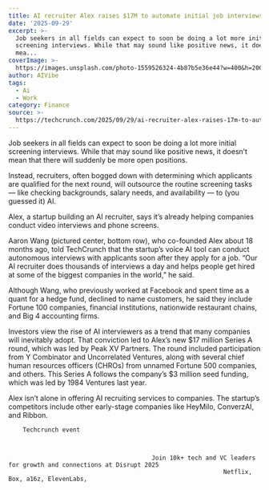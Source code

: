 ```yaml
---
title: AI recruiter Alex raises $17M to automate initial job interviews
date: '2025-09-29'
excerpt: >-
  Job seekers in all fields can expect to soon be doing a lot more initial
  screening interviews. While that may sound like positive news, it doesn’t
  mea...
coverImage: >-
  https://images.unsplash.com/photo-1559526324-4b87b5e36e44?w=400&h=200&fit=crop&auto=format
author: AIVibe
tags:
  - Ai
  - Work
category: Finance
source: >-
  https://techcrunch.com/2025/09/29/ai-recruiter-alex-raises-17m-to-automate-initial-job-interviews/
---
```

Job seekers in all fields can expect to soon be doing a lot more initial screening interviews. While that may sound like positive news, it doesn’t mean that there will suddenly be more open positions.

Instead, recruiters, often bogged down with determining which applicants are qualified for the next round, will outsource the routine screening tasks — like checking backgrounds, salary needs, and availability — to (you guessed it) AI.


	
	




	
	



Alex, a startup building an AI recruiter, says it’s already helping companies conduct video interviews and phone screens.

Aaron Wang (pictured center, bottom row), who co-founded Alex about 18 months ago, told TechCrunch that the startup’s voice AI tool can conduct autonomous interviews with applicants soon after they apply for a job. “Our AI recruiter does thousands of interviews a day and helps people get hired at some of the biggest companies in the world,” he said.

Although Wang, who previously worked at Facebook and spent time as a quant for a hedge fund, declined to name customers, he said they include Fortune 100 companies, financial institutions, nationwide restaurant chains, and Big 4 accounting firms.

Investors view the rise of AI interviewers as a trend that many companies will inevitably adopt. That conviction led to Alex’s new $17 million Series A round, which was led by Peak XV Partners. The round included participation from Y Combinator and Uncorrelated Ventures, along with several chief human resources officers (CHROs) from unnamed Fortune 500 companies, and others. This Series A follows the company’s $3 million seed funding, which was led by 1984 Ventures last year.

Alex isn’t alone in offering AI recruiting services to companies. The startup’s competitors include other early-stage companies like HeyMilo, ConverzAI, and Ribbon.

	
		
					
		Techcrunch event
		
			
				
											Join 10k+ tech and VC leaders for growth and connections at Disrupt 2025
																Netflix, Box, a16z, ElevenLabs,
